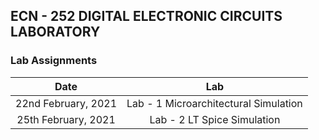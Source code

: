 ## ECN - 252 DIGITAL ELECTRONIC CIRCUITS LABORATORY 
### Lab Assignments

|       Date       | Lab |
|:----------------:|:----------------------------------------:|
| 22nd February, 2021| Lab - 1 Microarchitectural Simulation | 
| 25th February, 2021| Lab - 2 LT Spice Simulation|

